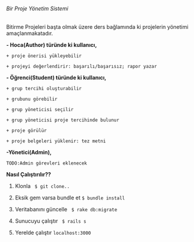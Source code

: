 ###### Bir Proje Yönetim Sistemi

Bitirme Projeleri başta olmak üzere ders bağlamında ki projelerin yönetimi amaçlanmakatadır.

**- Hoca(Author) türünde ki kullanıcı,**

``+ proje önerisi yükleyebilir``

``+ projeyi değerlendirir: başarılı/başarısız; rapor yazar``

**- Öğrenci(Student) türünde ki kullanıcı,**

``+ grup tercihi oluşturabilir``

``+ grubunu görebilir``

``+ grup yöneticisi seçilir``

``+ grup yöneticisi proje tercihinde bulunur``

``+ proje görülür``

``+ proje belgeleri yüklenir: tez metni``

**-Yönetici(Admin),**

``TODO:Admin görevleri eklenecek``

**Nasıl Çalıştırılır??**

1. Klonla
`` $ git clone..``

2. Eksik gem varsa bundle et
``$ bundle install``

3. Veritabanını güncelle
`` $ rake db:migrate``

4. Sunucuyu çalıştır
`` $ rails s``

5. Yerelde çalıştır
`` localhost:3000 ``
